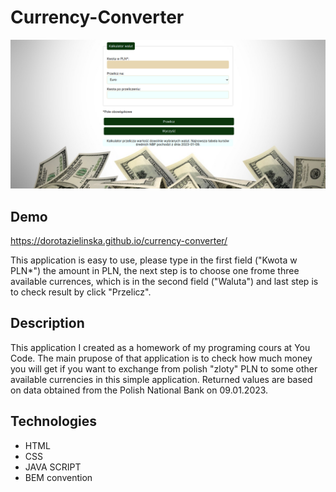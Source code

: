# Currency-Converter
![Currency](images/screenshotcurrency.png)
## Demo
https://dorotazielinska.github.io/currency-converter/

This application is easy to use, please type in the first field ("Kwota w PLN*") the amount in PLN, the next step is to choose one frome three available
currences, which is in the second field ("Waluta") and last step is to check result by click "Przelicz".
## Description
This application I created as a homework of my programing cours at You Code.
The main prupose of that application is to check how much money you will get if you want to exchange from polish "zloty" PLN to some other available
currencies in this simple application.
Returned values are based on data obtained from the Polish National Bank on 09.01.2023.
## Technologies
- HTML
- CSS
- JAVA SCRIPT
- BEM convention
